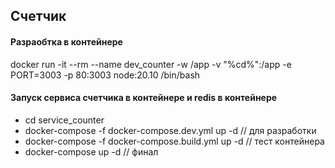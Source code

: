 ## Счетчик

#### Разраобтка в контейнере
docker run -it --rm --name dev_counter -w /app -v "%cd%":/app -e PORT=3003 -p 80:3003 node:20.10 /bin/bash

#### Запуск сервиса счетчика в контейнере и redis в контейнере
- cd service_counter
- docker-compose -f docker-compose.dev.yml up -d         // для разработки
- docker-compose -f docker-compose.build.yml up -d       // тест контейнера
- docker-compose up -d                                   // финал
